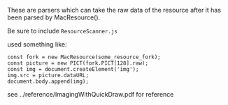 These are parsers which can take the raw data of the resource after it has been parsed by MacResource().

Be sure to include `ResourceScanner.js`

used something like:
```
const fork = new MacResource(some_resource_fork);
const picture = new PICT(fork.PICT[128].raw);
const img = document.createElement('img');
img.src = picture.dataURL;
document.body.append(img);
```

see ../reference/ImagingWithQuickDraw.pdf for reference
